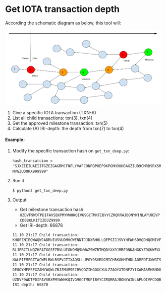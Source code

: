 # Get IOTA transaction depth

According the schematic diagram as below, this tool will:

![](imgs/schematic.png)

1. Give a specific IOTA transaction (TXN-A)
2. List all child transactions: txn(3), txn(4)
3. Get the approved milestone transaction: txn(5)
4. Calculate (A) IRI-depth: the depth from txn(7) to txn(4)

#### Example:
1. Modify the specific transaction hash on `get_txn_deep.py`: 

   ``` hash_transatcion = "SJXZIEIUAEIITGZEZGAGRMCFNFLYVAFC9NPQPOEP9KPGMH9UHDAXZIUD9CMRD9RXSMMVGZUDORX999999" ```

2. Run it

   ``` $ python3 get_txn_deep.py ```

3. Output
   - Get milestone transaction hash: ``` UZDVF9WDTPDIFAVSBXPMYWWHKQIVG9GCTMKFIBVYCZRQRRAJBONYWINLAPUOIVPCDQBKLKITIZDJZ9999 ```
   - Get IRI-depth: 66878

   ```
   11-10 21:17 Child transaction: KHOFZNIEQWWQWJADRUIUSVUDMVCWENNTJJDXBHHLLQFPSZJJSVYHFWHSDVQDHQGMIVFDBJYDSPGRZ9999
   11-10 21:17 Child transaction: RLJERCILNQZHFATGGSFZBVLUIGK9MQ9NWAZSWZBTMQDYXX9JMREONKAHGKYZ9GKWFXLRSOLCKHYP99999
   11-10 21:17 Child transaction: NALPIFMFGZTACWPLRWLBSPVJTIXAQSLLUPGY9SVRDCMICHBKGHHTHDLAOMFDTJXWGTS9VKTLDYZW99999
   11-10 21:17 Child transaction: DEOOYMFPSFXZAMYWQWLZBJZMUM9ECRVQOZIHGOXCXULZZAOYXTDNFZYIXAMASMHBNDORKPKMI9DWA9999
   11-10 21:17 Child transaction: UZDVF9WDTPDIFAVSBXPMYWWHKQIVG9GCTMKFIBVYCZRQRRAJBONYWINLAPUOIVPCDQBKLKITIZDJZ9999
   IRI depth: 66878
   ```
